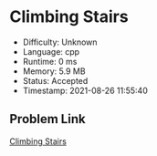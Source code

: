 # Climbing Stairs

- Difficulty: Unknown
- Language: cpp
- Runtime: 0 ms
- Memory: 5.9 MB
- Status: Accepted
- Timestamp: 2021-08-26 11:55:40

## Problem Link
[Climbing Stairs](https://leetcode.com/problems/climbing-stairs)

